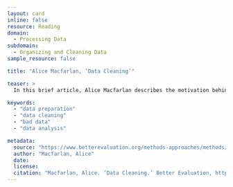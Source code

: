 ```yaml
---
layout: card
inline: false
resource: Reading
domain:
  - Processing Data
subdomain:
  - Organizing and Cleaning Data
sample_resource: false

title: "Alice Macfarlan, ‘Data Cleaning’"

teaser: >
  In this brief article, Alice Macfarlan describes the motivation behind careful data preparation and outlines a set of steps and questions to ask oneself when preparing data.  Macfarlan also provides links to more information about the process of and motivation for cleaning data.

keywords:
  - "data preparation"
  - "data cleaning"
  - "bad data"
  - "data analysis"

metadata:
  source: "https://www.betterevaluation.org/methods-approaches/methods/data-cleaning#:~:text=Incorrect%20or%20inconsistent%20data%20can,important%20information%20or%20valid%20data"
  author: "Macfarlan, Alice"
  date: 
  license: 
  citation: "Macfarlan, Alice. ’Data Cleaning.’ Better Evaluation, https://www.betterevaluation.org/methods-approaches/methods/data-cleaning#:~:text=Incorrect%20or%20inconsistent%20data%20can,important%20information%20or%20valid%20data. Accessed 31 July 2024."
---
```


